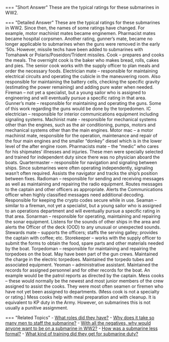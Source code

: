 
=== "Short Answer"
    These are the typical ratings for these submarines in WW2.

=== "Detailed Answer"
    These are the typical ratings for these submarines in WW2.  Since then, the names of some ratings have changed.  For example, motor machinist mates became enginemen.  Pharmacist mates became hospital corpsmen.  Another rating, gunner’s mate, became no longer applicable to submarines when the guns were removed in the early ‘50s.  However, missile techs have been added to submarines with Tomahawk or Polaris/Poseidon/Trident missiles.
    Cook – prepares and cooks the meals.  The overnight cook is the baker who makes bread, rolls, cakes and pies.  The senior cook works with the supply officer to plan meals and order the necessary foods.
    Electrician mate – responsible for maintaining electrical circuits and operating the cubicle in the maneuvering room.  Also responsible for maintaining the battery cells, checking the specific gravity (estimating the power remaining) and adding pure water when needed.
    Fireman – not yet a specialist, but a young sailor who is assigned to engineering and will eventually pursue a specific rating in that area.
    Gunner’s mate – responsible for maintaining and operating the guns.  Some of this work regarding the guns would be done by the torpedomen.
    IC electrician – responsible for interior communications equipment including signaling systems.
    Machinist mate - responsible for mechanical systems other than the engines, such as the air conditioning, pumps, motors and mechanical systems other than the main engines.
    Motor mac – a motor machinist mate, responsible for the operation, maintenance and repair of the four main engines and the smaller “donkey” diesel which is in the lower level of the after engine room.
    Pharmacists mate – the “medic” who cares for his shipmates’ illnesses and injuries.  These men were specially selected and trained for independent duty since there was no physician aboard the boats.
    Quartermaster – responsible for navigation and signaling between ships.  Since submarines were often operating independently, signaling wasn’t often required.  Assists the navigator and tracks the ship’s position between fixes.
    Radioman – responsible for sending and receiving messages as well as maintaining and repairing the radio equipment.  Routes messages to the captain and other officers as appropriate.  Alerts the Communications officer when highly classified messages need additional decoding.  Responsible for keeping the crypto codes secure while in use.
    Seaman – similar to a fireman, not yet a specialist, but a young sailor who is assigned to an operations department and will eventually pursue a specific rating in that area.
    Sonarman – responsible for operating, maintaining and repairing the sonar equipment.  Listens for the sounds of other ships in the area and alerts the Officer of the deck (OOD) to any unusual or unexpected sounds.
    Stewards mate – supports the officers; staffs the serving galley; provides the captain with coffee; etc.
    Storekeeper – works with the supply officer to submit the forms to obtain the food, spare parts and other materials needed by the boat.
    Torpedoman – responsible for maintaining and repairing the torpedoes on the boat.  May have been part of the gun crews.  Maintained the charge in the electric torpedoes.  Maintained the torpedo tubes and associated equipment.
    Yeoman – administrative assistant.  Maintained the records for assigned personnel and for other records for the boat.  An example would be the patrol reports as directed by the captain.
    Mess cooks – these would normally be the newest and most junior members of the crew assigned to assist the cooks.  They were most often seamen or firemen who have not yet been assigned to departments.  (Mess cook is not a specialty or rating.)  Mess cooks help with meal preparation and with cleanup.  It is equivalent to KP duty in the Army.  However, on submarines this is not usually a punitive assignment.

=== "Related Topics"
    - [What roles did they have?](../FAQs/what-roles-did-they-have.md)
    - [Why does it take so many men to staff the submarine?](../FAQs/why-does-it-take-so-many-men-to-staff-the-submarine.md)
    - [With all the negatives, why would anyone want to be on a submarine in WW2?](../FAQs/with-all-the-negatives-why-would-anyone-want-to-be-on-a-submarine-in-ww2.md)
    - [How was a submarine less formal?](../FAQs/how-was-a-submarine-less-formal.md)
    - [What kind of training did they get for submarine duty?](../FAQs/what-kind-of-training-did-they-get-for-submarine-duty.md)
